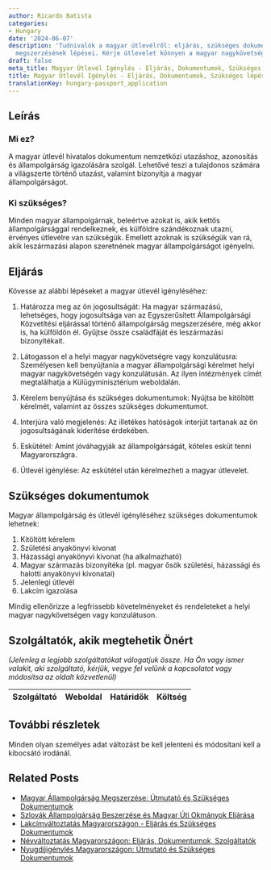 ```yaml
---
author: Ricardo Batista
categories:
- Hungary
date: '2024-06-07'
description: 'Tudnivalók a magyar útlevélről: eljárás, szükséges dokumentumok, jogosultság
  megszerzésének lépései. Kérje útlevelet könnyen a magyar nagykövetségen keresztül.'
draft: false
meta_title: Magyar Útlevél Igénylés - Eljárás, Dokumentumok, Szükséges lépések
title: Magyar Útlevél Igénylés - Eljárás, Dokumentumok, Szükséges lépések
translationKey: hungary-passport_application
---
```



## Leírás
### Mi ez?
A magyar útlevél hivatalos dokumentum nemzetközi utazáshoz, azonosítás és állampolgárság igazolására szolgál. Lehetővé teszi a tulajdonos számára a világszerte történő utazást, valamint bizonyítja a magyar állampolgárságot.
### Ki szükséges?
Minden magyar állampolgárnak, beleértve azokat is, akik kettős állampolgársággal rendelkeznek, és külföldre szándékoznak utazni, érvényes útlevélre van szükségük. Emellett azoknak is szükségük van rá, akik leszármazási alapon szeretnének magyar állampolgárságot igényelni.

## Eljárás
Kövesse az alábbi lépéseket a magyar útlevél igényléséhez:

1. Határozza meg az ön jogosultságát: Ha magyar származású, lehetséges, hogy jogosultsága van az Egyszerűsített Állampolgársági Közvetítési eljárással történő állampolgárság megszerzésére, még akkor is, ha külföldön él. Gyűjtse össze családfáját és leszármazási bizonyítékait.

2. Látogasson el a helyi magyar nagykövetségre vagy konzulátusra: Személyesen kell benyújtania a magyar állampolgársági kérelmet helyi magyar nagykövetségén vagy konzulátusán. Az ilyen intézmények címét megtalálhatja a Külügyminisztérium weboldalán.

3. Kérelem benyújtása és szükséges dokumentumok: Nyújtsa be kitöltött kérelmét, valamint az összes szükséges dokumentumot.

4. Interjúra való megjelenés: Az illetékes hatóságok interjút tartanak az ön jogosultságának kiderítése érdekében.

5. Eskütétel: Amint jóváhagyják az állampolgárságát, köteles esküt tenni Magyarországra.

6. Útlevél igénylése: Az eskütétel után kérelmezheti a magyar útlevelet.

## Szükséges dokumentumok
Magyar állampolgárság és útlevél igényléséhez szükséges dokumentumok lehetnek:

1. Kitöltött kérelem
2. Születési anyakönyvi kivonat
3. Házassági anyakönyvi kivonat (ha alkalmazható)
4. Magyar származás bizonyítéka (pl. magyar ősök születési, házassági és halotti anyakönyvi kivonatai)
5. Jelenlegi útlevél
6. Lakcím igazolása

Mindig ellenőrizze a legfrissebb követelményeket és rendeleteket a helyi magyar nagykövetségen vagy konzulátuson.

## Szolgáltatók, akik megtehetik Önért
_(Jelenleg a legjobb szolgáltatókat válogatjuk össze. Ha Ön vagy ismer valakit, aki szolgáltató, kérjük, vegye fel velünk a kapcsolatot vagy módosítsa az oldalt közvetlenül)_

| Szolgáltató     |     Weboldal    |     Határidők    |       Költség     |
| :-------------: | :-------------: |  :-------------: | :-------------: |

## További részletek
Minden olyan személyes adat változást be kell jelenteni és módosítani kell a kibocsátó irodánál.
## Related Posts

- [Magyar Állampolgárság Megszerzése: Útmutató és Szükséges Dokumentumok](https://tramitit.com/hu/guides/hungary/allampolgarsagi_kerelmek/)
- [Szlovák Állampolgárság Beszerzése és Magyar Úti Okmányok Eljárása](https://tramitit.com/hu/guides/hungary/hazai_kulfoldi_utlevel_kuloneljaras/)
- [Lakcímváltoztatás Magyarországon - Eljárás és Szükséges Dokumentumok](https://tramitit.com/hu/guides/hungary/lakohely_bejelentese/)
- [Névváltoztatás Magyarországon: Eljárás, Dokumentumok, Szolgáltatók](https://tramitit.com/hu/guides/hungary/nevvaltoztatas_bejelentese/)
- [Nyugdíjigénylés Magyarországon: Útmutató és Szükséges Dokumentumok](https://tramitit.com/hu/guides/hungary/nyugdij_igenylese/)